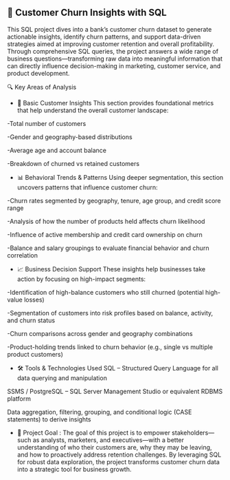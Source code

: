 🧠 Customer Churn Insights with SQL
- 
This SQL project dives into a bank’s customer churn dataset to generate actionable insights, identify churn patterns, and support data-driven strategies aimed at improving customer retention and overall profitability. Through comprehensive SQL queries, the project answers a wide range of business questions—transforming raw data into meaningful information that can directly influence decision-making in marketing, customer service, and product development.

🔍 Key Areas of Analysis
- 📌 Basic Customer Insights
This section provides foundational metrics that help understand the overall customer landscape:

-Total number of customers

-Gender and geography-based distributions

-Average age and account balance

-Breakdown of churned vs retained customers

- 📊 Behavioral Trends & Patterns
Using deeper segmentation, this section uncovers patterns that influence customer churn:

-Churn rates segmented by geography, tenure, age group, and credit score range

-Analysis of how the number of products held affects churn likelihood

-Influence of active membership and credit card ownership on churn

-Balance and salary groupings to evaluate financial behavior and churn correlation

- 📈 Business Decision Support
These insights help businesses take action by focusing on high-impact segments:

-Identification of high-balance customers who still churned (potential high-value losses)

-Segmentation of customers into risk profiles based on balance, activity, and churn status

-Churn comparisons across gender and geography combinations

-Product-holding trends linked to churn behavior (e.g., single vs multiple product customers)

- 🛠️ Tools & Technologies Used
SQL – Structured Query Language for all data querying and manipulation

SSMS / PostgreSQL – SQL Server Management Studio or equivalent RDBMS platform

Data aggregation, filtering, grouping, and conditional logic (CASE statements) to derive insights

- 🎯 Project Goal :
The goal of this project is to empower stakeholders—such as analysts, marketers, and executives—with a better understanding of who their customers are, why they may be leaving, and how to proactively address retention challenges. By leveraging SQL for robust data exploration, the project transforms customer churn data into a strategic tool for business growth.
